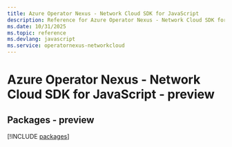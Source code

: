 ```yaml
---
title: Azure Operator Nexus - Network Cloud SDK for JavaScript
description: Reference for Azure Operator Nexus - Network Cloud SDK for JavaScript
ms.date: 10/31/2025
ms.topic: reference
ms.devlang: javascript
ms.service: operatornexus-networkcloud
---
```

# Azure Operator Nexus - Network Cloud SDK for JavaScript - preview
## Packages - preview
[!INCLUDE [packages](operator-nexus---network-cloud-index.md)]